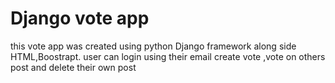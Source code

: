 # Django vote app
 this vote app was created using python Django framework along side HTML,Boostrapt. user can login using their email create vote ,vote on others post and delete their own post
